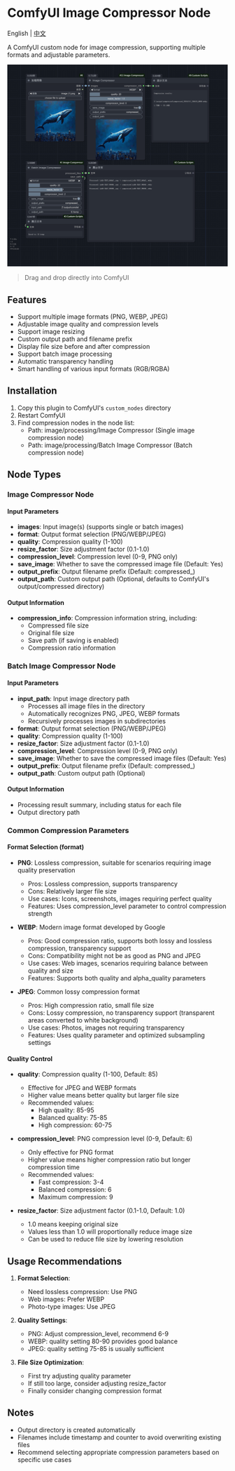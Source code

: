 # ComfyUI Image Compressor Node

English | [中文](README.md)

A ComfyUI custom node for image compression, supporting multiple formats and adjustable parameters.

![image](workflow.png)

> Drag and drop directly into ComfyUI

## Features

- Support multiple image formats (PNG, WEBP, JPEG)
- Adjustable image quality and compression levels
- Support image resizing
- Custom output path and filename prefix
- Display file size before and after compression
- Support batch image processing
- Automatic transparency handling
- Smart handling of various input formats (RGB/RGBA)

## Installation

1. Copy this plugin to ComfyUI's `custom_nodes` directory
2. Restart ComfyUI
3. Find compression nodes in the node list:
   - Path: image/processing/Image Compressor (Single image compression node)
   - Path: image/processing/Batch Image Compressor (Batch compression node)

## Node Types

### Image Compressor Node

#### Input Parameters
- **images**: Input image(s) (supports single or batch images)
- **format**: Output format selection (PNG/WEBP/JPEG)
- **quality**: Compression quality (1-100)
- **resize_factor**: Size adjustment factor (0.1-1.0)
- **compression_level**: Compression level (0-9, PNG only)
- **save_image**: Whether to save the compressed image file (Default: Yes)
- **output_prefix**: Output filename prefix (Default: compressed_)
- **output_path**: Custom output path (Optional, defaults to ComfyUI's output/compressed directory)

#### Output Information
- **compression_info**: Compression information string, including:
  - Compressed file size
  - Original file size
  - Save path (if saving is enabled)
  - Compression ratio information

### Batch Image Compressor Node

#### Input Parameters
- **input_path**: Input image directory path
  - Processes all image files in the directory
  - Automatically recognizes PNG, JPEG, WEBP formats
  - Recursively processes images in subdirectories
- **format**: Output format selection (PNG/WEBP/JPEG)
- **quality**: Compression quality (1-100)
- **resize_factor**: Size adjustment factor (0.1-1.0)
- **compression_level**: Compression level (0-9, PNG only)
- **save_image**: Whether to save the compressed image files (Default: Yes)
- **output_prefix**: Output filename prefix (Default: compressed_)
- **output_path**: Custom output path (Optional)

#### Output Information
- Processing result summary, including status for each file
- Output directory path

### Common Compression Parameters

#### Format Selection (format)
- **PNG**: Lossless compression, suitable for scenarios requiring image quality preservation
  - Pros: Lossless compression, supports transparency
  - Cons: Relatively larger file size
  - Use cases: Icons, screenshots, images requiring perfect quality
  - Features: Uses compression_level parameter to control compression strength

- **WEBP**: Modern image format developed by Google
  - Pros: Good compression ratio, supports both lossy and lossless compression, transparency support
  - Cons: Compatibility might not be as good as PNG and JPEG
  - Use cases: Web images, scenarios requiring balance between quality and size
  - Features: Supports both quality and alpha_quality parameters

- **JPEG**: Common lossy compression format
  - Pros: High compression ratio, small file size
  - Cons: Lossy compression, no transparency support (transparent areas converted to white background)
  - Use cases: Photos, images not requiring transparency
  - Features: Uses quality parameter and optimized subsampling settings

#### Quality Control
- **quality**: Compression quality (1-100, Default: 85)
  - Effective for JPEG and WEBP formats
  - Higher value means better quality but larger file size
  - Recommended values:
    - High quality: 85-95
    - Balanced quality: 75-85
    - High compression: 60-75

- **compression_level**: PNG compression level (0-9, Default: 6)
  - Only effective for PNG format
  - Higher value means higher compression ratio but longer compression time
  - Recommended values:
    - Fast compression: 3-4
    - Balanced compression: 6
    - Maximum compression: 9

- **resize_factor**: Size adjustment factor (0.1-1.0, Default: 1.0)
  - 1.0 means keeping original size
  - Values less than 1.0 will proportionally reduce image size
  - Can be used to reduce file size by lowering resolution

## Usage Recommendations

1. **Format Selection**:
   - Need lossless compression: Use PNG
   - Web images: Prefer WEBP
   - Photo-type images: Use JPEG

2. **Quality Settings**:
   - PNG: Adjust compression_level, recommend 6-9
   - WEBP: quality setting 80-90 provides good balance
   - JPEG: quality setting 75-85 is usually sufficient

3. **File Size Optimization**:
   - First try adjusting quality parameter
   - If still too large, consider adjusting resize_factor
   - Finally consider changing compression format

## Notes

- Output directory is created automatically
- Filenames include timestamp and counter to avoid overwriting existing files
- Recommend selecting appropriate compression parameters based on specific use cases
